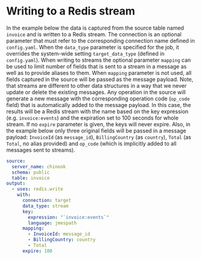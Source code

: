 # Writing to a Redis stream

In the example below the data is captured from the source table named `invoice` and is written to a Redis stream. The connection is an optional parameter that must refer to the corresponding connection name defined in `config.yaml`. When the `data_type` parameter is specified for the job, it overrides the system-wide setting `target_data_type` (defined in `config.yaml`). When writing to streams the optional parameter `mapping` can be used to limit number of fields that is sent to a stream in a message as well as to provide aliases to them. When `mapping` parameter is not used, all fields captured in the source will be passed as the message payload. Note, that streams are different to other data structures in a way that we never update or delete the existing messages. Any operation in the source will generate a new message with the corresponding operation code (`op_code` field) that is automatically added to the message payload. In this case, the results will be a Redis stream with the name based on the key expression (e.g. `invoice:events`) and the expiration set to 100 seconds for whole stream. If no `expire` parameter is given, the keys will never expire. Also, in the example below only three original fields will be passed in a message payload: `InvoiceId` (as `message_id`), `BillingCountry` (as `country`), `Total` (as `Total`, no alias provided) and `op_code` (which is implicitly added to all messages sent to streams).    

```yaml
source:
  server_name: chinook
  schema: public
  table: invoice
output:
  - uses: redis.write
    with:
      connection: target
      data_type: stream
      key:
        expression: "`invoice:events`"
        language: jmespath
      mapping:
        - InvoiceId: message_id
        - BillingCountry: country
        - Total
      expire: 100
```